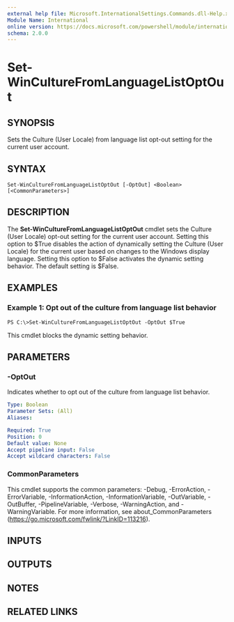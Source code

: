 ```yaml
---
external help file: Microsoft.InternationalSettings.Commands.dll-Help.xml
Module Name: International
online version: https://docs.microsoft.com/powershell/module/international/set-winculturefromlanguagelistoptout?view=windowsserver2012-ps&wt.mc_id=ps-gethelp
schema: 2.0.0
---
```


# Set-WinCultureFromLanguageListOptOut

## SYNOPSIS
Sets the Culture (User Locale) from language list opt-out setting for the current user account.

## SYNTAX

```
Set-WinCultureFromLanguageListOptOut [-OptOut] <Boolean> [<CommonParameters>]
```

## DESCRIPTION
The **Set-WinCultureFromLanguageListOptOut** cmdlet sets the Culture (User Locale) opt-out setting for the current user account.
Setting this option to $True disables the action of dynamically setting the Culture (User Locale) for the current user based on changes to the Windows display language.
Setting this option to $False activates the dynamic setting behavior.
The default setting is $False.

## EXAMPLES

### Example 1: Opt out of the culture from language list behavior
```
PS C:\>Set-WinCultureFromLanguageListOptOut -OptOut $True
```

This cmdlet blocks the dynamic setting behavior.

## PARAMETERS

### -OptOut
Indicates whether to opt out of the culture from language list behavior.

```yaml
Type: Boolean
Parameter Sets: (All)
Aliases: 

Required: True
Position: 0
Default value: None
Accept pipeline input: False
Accept wildcard characters: False
```

### CommonParameters
This cmdlet supports the common parameters: -Debug, -ErrorAction, -ErrorVariable, -InformationAction, -InformationVariable, -OutVariable, -OutBuffer, -PipelineVariable, -Verbose, -WarningAction, and -WarningVariable. For more information, see about_CommonParameters (https://go.microsoft.com/fwlink/?LinkID=113216).

## INPUTS

## OUTPUTS

## NOTES

## RELATED LINKS

